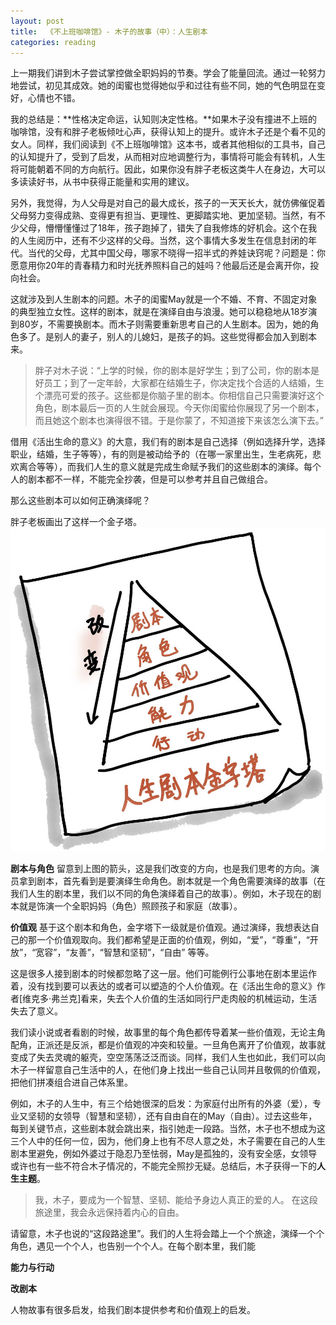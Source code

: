 ```yaml
---
layout: post
title:  《不上班咖啡馆》- 木子的故事（中）：人生剧本
categories: reading
---
```


上一期我们讲到木子尝试掌控做全职妈妈的节奏。学会了能量回流。通过一轮努力地尝试，初见其成效。她的闺蜜也觉得她似乎和过往有些不同，她的气色明显在变好，心情也不错。

我的总结是：**性格决定命运，认知则决定性格。**如果木子没有撞进不上班的咖啡馆，没有和胖子老板倾吐心声，获得认知上的提升。或许木子还是个看不见的女人。同样，我们阅读到《不上班咖啡馆》这本书，或者其他相似的工具书，自己的认知提升了，受到了启发，从而相对应地调整行为，事情将可能会有转机，人生将可能朝着不同的方向航行。因此，如果你没有胖子老板这类牛人在身边，大可以多读读好书，从书中获得正能量和实用的建议。

另外，我觉得，为人父母是对自己的最大成长，孩子的一天天长大，就仿佛催促着父母努力变得成熟、变得更有担当、更理性、更脚踏实地、更加坚韧。当然，有不少父母，懵懵懂懂过了18年，孩子跑掉了，错失了自我修炼的好机会。这个在我的人生阅历中，还有不少这样的父母。当然，这个事情大多发生在信息封闭的年代。当代的父母，尤其中国父母，哪家不晓得一招半式的养娃诀窍呢？问题是：你愿意用你20年的青春精力和时光抚养照料自己的娃吗？他最后还是会离开你，投向社会。

这就涉及到人生剧本的问题。木子的闺蜜May就是一个不婚、不育、不固定对象的典型独立女性。这样的剧本，就是在演绎自由与浪漫。她可以稳稳地从18岁演到80岁，不需要换剧本。而木子则需要重新思考自己的人生剧本。因为，她的角色多了。是别人的妻子，别人的儿媳妇，是孩子的妈。这些觉得都会加入到剧本来。

> 胖子对木子说：“上学的时候，你的剧本是好学生；到了公司，你的剧本是好员工；到了一定年龄，大家都在结婚生子，你决定找个合适的人结婚，生个漂亮可爱的孩子。这些都是你脑子里的剧本。你相信自己只需要演好这个角色，剧本最后一页的人生就会展现。今天你闺蜜给你展现了另一个剧本，而且她这个剧本也演得很不错。于是你蒙了，不知道接下来该怎么演下去。”

借用《活出生命的意义》的大意，我们有的剧本是自己选择（例如选择升学，选择职业，结婚，生子等等），有的则是被动给予的（在哪一家里出生，生老病死，悲欢离合等等），而我们人生的意义就是完成生命赋予我们的这些剧本的演绎。每个人的剧本都不一样，不能完全抄袭，但是可以参考并且自己做组合。

那么这些剧本可以如何正确演绎呢？

胖子老板画出了这样一个金子塔。
![不上班咖啡馆-人生剧本金字塔.png](/assets/%E4%B8%8D%E4%B8%8A%E7%8F%AD%E5%92%96%E5%95%A1%E9%A6%86-%E4%BA%BA%E7%94%9F%E5%89%A7%E6%9C%AC%E9%87%91%E5%AD%97%E5%A1%94.png)

**剧本与角色**
留意到上图的箭头，这是我们改变的方向，也是我们思考的方向。演员拿到剧本，首先看到是要演绎生命角色。剧本就是一个角色需要演绎的故事（在我们人生的剧本里，我们以不同的角色演绎着自己的故事）。例如，木子现在的剧本就是饰演一个全职妈妈（角色）照顾孩子和家庭（故事）。

**价值观**
基于这个剧本和角色，金字塔下一级就是价值观。通过演绎，我想表达自己的那一个价值观取向。我们都希望是正面的价值观，例如，“爱”，“尊重”，“开放”，“宽容”，“友善”，“智慧和坚韧”，“自由” 等等。

这是很多人接到剧本的时候都忽略了这一层。他们可能例行公事地在剧本里运作着，没有找到要可以表达的或者可以塑造的个人价值观。在《活出生命的意义》作者[维克多·弗兰克]看来，失去个人价值的生活如同行尸走肉般的机械运动，生活失去了意义。

我们读小说或者看剧的时候，故事里的每个角色都传导着某一些价值观，无论主角配角，正派还是反派，都是价值观的冲突和较量。一旦角色离开了价值观，故事就变成了失去灵魂的躯壳，空空荡荡泛泛而谈。同样，我们人生也如此，我们可以向木子一样留意自己生活中的人，在他们身上找出一些自己认同并且敬佩的价值观，把他们拼凑组合进自己体系里。

例如，木子的人生中，有三个给她很深的启发：为家庭付出所有的外婆（爱），专业又坚韧的女领导（智慧和坚韧），还有自由自在的May（自由）。过去这些年，每到关键节点，这些剧本就会跳出来，指引她走一段路。当然，木子也不想成为这三个人中的任何一位，因为，他们身上也有不尽人意之处，木子需要在自己的人生剧本里避免，例如外婆过于隐忍乃至怯弱，May是孤独的，没有安全感，女领导或许也有一些不符合木子情况的，不能完全照抄无疑。总结后，木子获得一下的**人生主题**。 

> 我，木子，要成为一个智慧、坚韧、能给予身边人真正的爱的人。 在这段旅途里，我会永远保持着内心的自由。

请留意，木子也说的“这段路途里”。我们的人生将会踏上一个个旅途，演绎一个个角色，遇见一个个人，也告别一个个人。在每个剧本里，我们能

**能力与行动**


**改剧本**


人物故事有很多启发，给我们剧本提供参考和价值观上的启发。
<!--stackedit_data:
eyJoaXN0b3J5IjpbLTI2MTg2Nzk3MywtNDAwMzYyODcsLTEyND
E5MjM1NDgsMTU5NzUwMzE5XX0=
-->